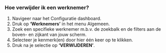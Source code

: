 ### Hoe verwijder ik een werknemer?
1.	Navigeer naar het Configuratie dashboard.
2.	Druk op **‘Werknemers’** in het menu Algemeen. 
3.	Zoek een specifieke werknemer m.b.v. de zoekbalk en de filters aan de boven- en zijkant van jouw scherm.
4.	Selecteer je kenmerk(en) door hier één keer op te klikken.
5.	Druk na je selectie op **‘VERWIJDEREN’**.
